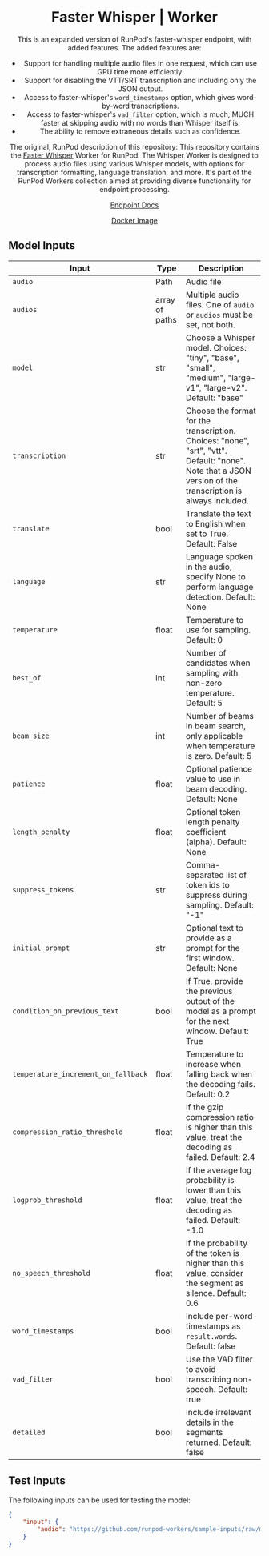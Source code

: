 <div align="center">

<h1>Faster Whisper | Worker</h1>

This is an expanded version of RunPod's faster-whisper endpoint, with added
features. The added features are:
 * Support for handling multiple audio files in one request, which can use GPU
   time more efficiently.
 * Support for disabling the VTT/SRT transcription and including only the JSON
   output.
 * Access to faster-whisper's `word_timestamps` option, which gives word-by-word
   transcriptions.
 * Access to faster-whisper's `vad_filter` option, which is much, MUCH faster at
   skipping audio with no words than Whisper itself is.
 * The ability to remove extraneous details such as confidence.

The original, RunPod description of this repository: This repository contains the [Faster Whisper](https://github.com/guillaumekln/faster-whisper) Worker for RunPod. The Whisper Worker is designed to process audio files using various Whisper models, with options for transcription formatting, language translation, and more. It's part of the RunPod Workers collection aimed at providing diverse functionality for endpoint processing.

[Endpoint Docs](https://docs.runpod.io/reference/faster-whisper)

[Docker Image](https://hub.docker.com/r/runpod/ai-api-faster-whisper)

</div>

## Model Inputs

| Input                               | Type  | Description                                                                                                 |
|-------------------------------------|-------|-------------------------------------------------------------------------------------------------------------|
| `audio`                             | Path  | Audio file                                                                                                  |
| `audios`                            | array of paths | Multiple audio files. One of `audio` or `audios` must be set, not both.                            |
| `model`                             | str   | Choose a Whisper model. Choices: "tiny", "base", "small", "medium", "large-v1", "large-v2". Default: "base" |
| `transcription`                     | str   | Choose the format for the transcription. Choices: "none", "srt", "vtt". Default: "none". Note that a JSON version of the transcription is always included. |
| `translate`                         | bool  | Translate the text to English when set to True. Default: False                                              |
| `language`                          | str   | Language spoken in the audio, specify None to perform language detection. Default: None                     |
| `temperature`                       | float | Temperature to use for sampling. Default: 0                                                                 |
| `best_of`                           | int   | Number of candidates when sampling with non-zero temperature. Default: 5                                    |
| `beam_size`                         | int   | Number of beams in beam search, only applicable when temperature is zero. Default: 5                        |
| `patience`                          | float | Optional patience value to use in beam decoding. Default: None                                              |
| `length_penalty`                    | float | Optional token length penalty coefficient (alpha). Default: None                                            |
| `suppress_tokens`                   | str   | Comma-separated list of token ids to suppress during sampling. Default: "-1"                                |
| `initial_prompt`                    | str   | Optional text to provide as a prompt for the first window. Default: None                                    |
| `condition_on_previous_text`        | bool  | If True, provide the previous output of the model as a prompt for the next window. Default: True            |
| `temperature_increment_on_fallback` | float | Temperature to increase when falling back when the decoding fails. Default: 0.2                             |
| `compression_ratio_threshold`       | float | If the gzip compression ratio is higher than this value, treat the decoding as failed. Default: 2.4         |
| `logprob_threshold`                 | float | If the average log probability is lower than this value, treat the decoding as failed. Default: -1.0        |
| `no_speech_threshold`               | float | If the probability of the token is higher than this value, consider the segment as silence. Default: 0.6    |
| `word_timestamps`                   | bool  | Include per-word timestamps as `result.words`. Default: false                                               |
| `vad_filter`                        | bool  | Use the VAD filter to avoid transcribing non-speech. Default: true                                          |
| `detailed`                          | bool  | Include irrelevant details in the segments returned. Default: false                                         |

## Test Inputs

The following inputs can be used for testing the model:

```json
{
    "input": {
        "audio": "https://github.com/runpod-workers/sample-inputs/raw/main/audio/gettysburg.wav"
    }
}
```
